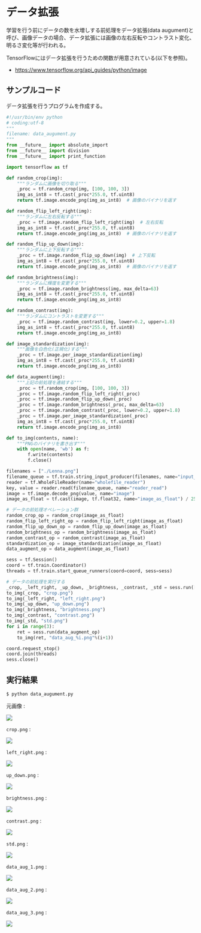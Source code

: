 # データ拡張

学習を行う前にデータの数を水増しする前処理をデータ拡張(data augument)と呼び、画像データの場合、データ拡張には画像の左右反転やコントラスト変化、明るさ変化等が行われる。

TensorFlowにはデータ拡張を行うための関数が用意されている(以下を参照)。

* https://www.tensorflow.org/api_guides/python/image

## サンプルコード

データ拡張を行うプログラムを作成する。

```python
#!/usr/bin/env python
# coding:utf-8
"""
filename: data_augument.py
"""
from __future__ import absolute_import
from __future__ import division
from __future__ import print_function

import tensorflow as tf

def random_crop(img):
    """ランダムに画像を切り取る"""
    _proc = tf.random_crop(img, [100, 100, 3])
    img_as_int8 = tf.cast(_proc*255.0, tf.uint8)
    return tf.image.encode_png(img_as_int8)  # 画像のバイナリを返す

def random_flip_left_right(img):
    """ランダムに左右反転する"""
    _proc = tf.image.random_flip_left_right(img)  # 左右反転
    img_as_int8 = tf.cast(_proc*255.0, tf.uint8)
    return tf.image.encode_png(img_as_int8)  # 画像のバイナリを返す

def random_flip_up_down(img):
    """ランダムに上下反転する"""
    _proc = tf.image.random_flip_up_down(img)  # 上下反転
    img_as_int8 = tf.cast(_proc*255.0, tf.uint8)
    return tf.image.encode_png(img_as_int8)  # 画像のバイナリを返す

def random_brightness(img):
    """ランダムに輝度を変更する"""
    _proc = tf.image.random_brightness(img, max_delta=63)
    img_as_int8 = tf.cast(_proc*255.0, tf.uint8)
    return tf.image.encode_png(img_as_int8)

def random_contrast(img):
    """ランダムにコントラストを変更する"""
    _proc = tf.image.random_contrast(img, lower=0.2, upper=1.8)
    img_as_int8 = tf.cast(_proc*255.0, tf.uint8)
    return tf.image.encode_png(img_as_int8)

def image_standardization(img):
    """画像を白色化(正規化)する"""
    _proc = tf.image.per_image_standardization(img)
    img_as_int8 = tf.cast(_proc*255.0, tf.uint8)
    return tf.image.encode_png(img_as_int8)

def data_augment(img):
    """上記の前処理を連結する"""
    _proc = tf.random_crop(img, [100, 100, 3])
    _proc = tf.image.random_flip_left_right(_proc)
    _proc = tf.image.random_flip_up_down(_proc)
    _proc = tf.image.random_brightness(_proc, max_delta=63)
    _proc = tf.image.random_contrast(_proc, lower=0.2, upper=1.8)
    _proc = tf.image.per_image_standardization(_proc)
    img_as_int8 = tf.cast(_proc*255.0, tf.uint8)
    return tf.image.encode_png(img_as_int8)

def to_img(contents, name):
    """PNGのバイナリを書き出す"""
    with open(name, 'wb') as f:
        f.write(contents)
        f.close()

filenames = ["./Lenna.png"]
filename_queue = tf.train.string_input_producer(filenames, name="input_producer")
reader = tf.WholeFileReader(name="wholefile_reader")
key, value = reader.read(filename_queue, name="reader_read")
image = tf.image.decode_png(value, name="image")
image_as_float = tf.cast(image, tf.float32, name="image_as_float") / 255.

# データの前処理オペレーション群
random_crop_op = random_crop(image_as_float)
random_flip_left_right_op = random_flip_left_right(image_as_float)
random_flip_up_down_op = random_flip_up_down(image_as_float)
random_brightness_op = random_brightness(image_as_float)
random_contrast_op = random_contrast(image_as_float)
standardization_op = image_standardization(image_as_float)
data_augment_op = data_augment(image_as_float)

sess = tf.Session()
coord = tf.train.Coordinator()
threads = tf.train.start_queue_runners(coord=coord, sess=sess)

# データの前処理を実行する
_crop, _left_right, _up_down, _brightness, _contrast, _std = sess.run([random_crop_op, random_flip_left_right_op, random_flip_up_down_op, random_brightness_op, random_contrast_op, standardization_op])
to_img(_crop, "crop.png")
to_img(_left_right, "left_right.png")
to_img(_up_down, "up_down.png")
to_img(_brightness, "brightness.png")
to_img(_contrast, "contrast.png")
to_img(_std, "std.png")
for i in range(3):
    ret = sess.run(data_augment_op)
    to_img(ret, "data_aug_%i.png"%(i+1))

coord.request_stop()
coord.join(threads)
sess.close()
```

## 実行結果

```
$ python data_augument.py
```

元画像 : 

![](/img/Lenna.png)

`crop.png` : 

![](/img/crop.png)

`left_right.png` : 

![](/img/left_right.png)

`up_down.png` : 

![](/img/up_down.png)

`brightness.png` : 

![](/img/brightness.png)

`contrast.png` : 

![](/img/contrast.png)

`std.png` : 

![](/img/std.png)

`data_aug_1.png` : 

![](/img/data_aug_1.png)

`data_aug_2.png` : 

![](/img/data_aug_2.png)

`data_aug_3.png` : 

![](/img/data_aug_3.png)
